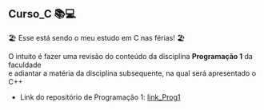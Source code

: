 ## Curso_C 📚💻

🏖 Esse está sendo o meu estudo em C nas férias! 🏖 <br>

O intuito é fazer uma revisão do conteúdo da disciplina **Programação 1** da faculdade <br>
e adiantar a matéria da disciplina subsequente, na qual será apresentado o C++

- Link do repositório de Programação 1: [link_Prog1](https://github.com/luizakuze/Prog1)
